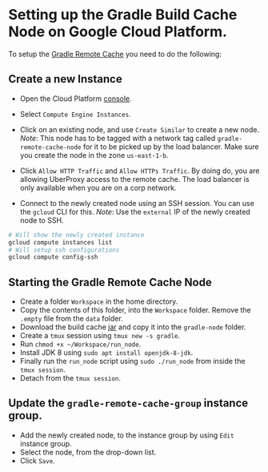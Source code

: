 # Setting up the Gradle Build Cache Node on Google Cloud Platform.

To setup the [Gradle Remote Cache](https://docs.gradle.com/build-cache-node) you need to do the following:

## Create a new Instance

* Open the Cloud Platform [console](https://console.cloud.google.com/home/dashboard?project=fetch-licenses).

* Select `Compute Engine Instances`.

* Click on an existing node, and use `Create Similar` to create a new node.
  *Note*: This node has to be tagged with a network tag called `gradle-remote-cache-node`
  for it to be picked up by the load balancer. Make sure you create the node in the zone `us-east-1-b`.

* Click `Allow HTTP Traffic` and `Allow HTTPs Traffic`. By doing do, you are allowing UberProxy access
  to the remote cache. The load balancer is only available when you are on a corp network.

* Connect to the newly created node using an SSH session. You can use the `gcloud` CLI for this.
  *Note*: Use the `external` IP of the newly created node to SSH.

```bash
# Will show the newly created instance
gcloud compute instances list
# Will setup ssh configurations
gcloud compute config-ssh
```

## Starting the Gradle Remote Cache Node

* Create a folder `Workspace` in the home directory.
* Copy the contents of this folder, into the `Workspace` folder. Remove the `.empty` file from the `data` folder.
* Download the build cache [jar](https://docs.gradle.com/build-cache-node/jar/build-cache-node-8.1.jar) and
  copy it into the `gradle-node` folder.
* Create a `tmux` session using `tmux new -s gradle`.
* Run `chmod +x ~/Workspace/run_node`.
* Install JDK 8 using `sudo apt install openjdk-8-jdk`.
* Finally run the `run_node` script using `sudo ./run_node` from inside the `tmux session`.
* Detach from the `tmux session`.

## Update the `gradle-remote-cache-group` instance group.

* Add the newly created node, to the instance group by using `Edit` instance group.
* Select the node, from the drop-down list.
* Click `Save`.
